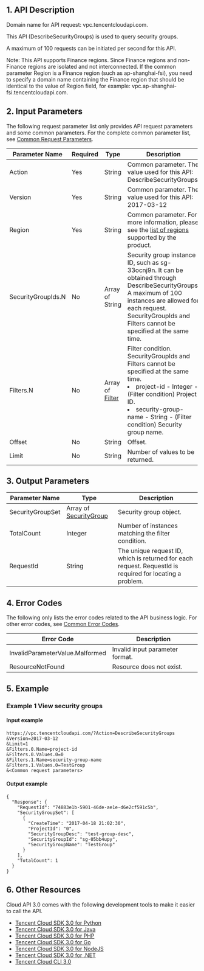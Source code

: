 ## 1. API Description

Domain name for API request: vpc.tencentcloudapi.com.

This API (DescribeSecurityGroups) is used to query security groups.

A maximum of 100 requests can be initiated per second for this API.

Note: This API supports Finance regions. Since Finance regions and non-Finance regions are isolated and not interconnected. If the common parameter Region is a Finance region (such as ap-shanghai-fsi), you need to specify a domain name containing the Finance region that should be identical to the value of Region field, for example: vpc.ap-shanghai-fsi.tencentcloudapi.com.



## 2. Input Parameters

The following request parameter list only provides API request parameters and some common parameters. For the complete common parameter list, see [Common Request Parameters](/document/api/215/15692).

| Parameter Name | Required | Type | Description |
|---------|---------|---------|---------|
| Action | Yes | String | Common parameter. The value used for this API: DescribeSecurityGroups |
| Version | Yes |  String | Common parameter. The value used for this API: 2017-03-12 |
| Region | Yes |  String | Common parameter. For more information, please see the [list of regions](/document/api/215/15692#.E5.9C.B0.E5.9F.9F.E5.88.97.E8.A1.A8) supported by the product. |
| SecurityGroupIds.N | No | Array of String | Security group instance ID, such as sg-33ocnj9n. It can be obtained through DescribeSecurityGroups. A maximum of 100 instances are allowed for each request. SecurityGroupIds and Filters cannot be specified at the same time. |
| Filters.N | No | Array of [Filter](/document/api/215/##Filter) | Filter condition. SecurityGroupIds and Filters cannot be specified at the same time.<br/><li> project-id - Integer - (Filter condition) Project ID.</li><li> security-group-name - String - (Filter condition) Security group name.</li> |
| Offset | No | String | Offset. |
| Limit | No | String | Number of values to be returned. |

## 3. Output Parameters

| Parameter Name | Type | Description |
|---------|---------|---------|
| SecurityGroupSet | Array of [SecurityGroup](/document/api/215/##SecurityGroup) | Security group object. |
| TotalCount | Integer | Number of instances matching the filter condition. |
| RequestId | String | The unique request ID, which is returned for each request. RequestId is required for locating a problem. |

## 4. Error Codes

The following only lists the error codes related to the API business logic. For other error codes, see [Common Error Codes](/document/api/215/15694#.E5.85.AC.E5.85.B1.E9.94.99.E8.AF.AF.E7.A0.81).

| Error Code | Description |
|---------|---------|
| InvalidParameterValue.Malformed | Invalid input parameter format. |
| ResourceNotFound | Resource does not exist. |

## 5. Example

### Example 1 View security groups

#### Input example

```
https://vpc.tencentcloudapi.com/?Action=DescribeSecurityGroups
&Version=2017-03-12
&Limit=1
&Filters.0.Name=project-id
&Filters.0.Values.0=0
&Filters.1.Name=security-group-name
&Filters.1.Values.0=TestGroup
&<Common request parameters>
```

#### Output example

```
{
  "Response": {
    "RequestId": "74883e1b-5901-46de-ae1e-d6e2cf591c5b",
    "SecurityGroupSet": [
      {
        "CreateTime": "2017-04-18 21:02:30",
        "ProjectId": "0",
        "SecurityGroupDesc": "test-group-desc",
        "SecurityGroupId": "sg-05bb4upy",
        "SecurityGroupName": "TestGroup"
      }
    ],
    "TotalCount": 1
  }
}
```


## 6. Other Resources

Cloud API 3.0 comes with the following development tools to make it easier to call the API.

* [Tencent Cloud SDK 3.0 for Python](https://github.com/TencentCloud/tencentcloud-sdk-python)
* [Tencent Cloud SDK 3.0 for Java](https://github.com/TencentCloud/tencentcloud-sdk-java)
* [Tencent Cloud SDK 3.0 for PHP](https://github.com/TencentCloud/tencentcloud-sdk-php)
* [Tencent Cloud SDK 3.0 for Go](https://github.com/TencentCloud/tencentcloud-sdk-go)
* [Tencent Cloud SDK 3.0 for NodeJS](https://github.com/TencentCloud/tencentcloud-sdk-nodejs)
* [Tencent Cloud SDK 3.0 for .NET](https://github.com/TencentCloud/tencentcloud-sdk-dotnet)
* [Tencent Cloud CLI 3.0](https://cloud.tencent.com/document/product/440/6176)

